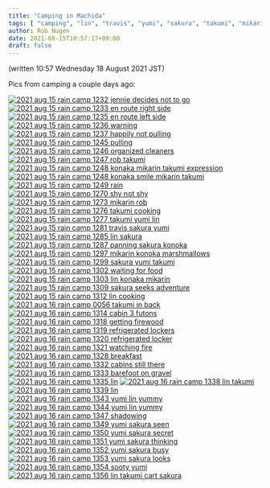 ```yaml
---
title: "Camping in Machida"
tags: [ "camping", "lin", "travis", "yumi", "sakura", "takumi", "mikarin", "konaka", "rain", "photos" ]
author: Rob Nugen
date: 2021-08-15T10:57:17+09:00
draft: false
---
```


(written 10:57 Wednesday 18 August 2021 JST)

Pics from camping a couple days ago:

[![2021 aug 15 rain camp 1232 jennie decides not to go](//b.robnugen.com/journal/2021/camping_machida/thumbs/2021_aug_15_rain_camp_1232_jennie_decides_not_to_go.jpg)](//b.robnugen.com/journal/2021/camping_machida/2021_aug_15_rain_camp_1232_jennie_decides_not_to_go.jpg)
[![2021 aug 15 rain camp 1233 en route right side](//b.robnugen.com/journal/2021/camping_machida/thumbs/2021_aug_15_rain_camp_1233_en_route_right_side.jpg)](//b.robnugen.com/journal/2021/camping_machida/2021_aug_15_rain_camp_1233_en_route_right_side.jpg)
[![2021 aug 15 rain camp 1235 en route left side](//b.robnugen.com/journal/2021/camping_machida/thumbs/2021_aug_15_rain_camp_1235_en_route_left_side.jpg)](//b.robnugen.com/journal/2021/camping_machida/2021_aug_15_rain_camp_1235_en_route_left_side.jpg)
[![2021 aug 15 rain camp 1236 warning](//b.robnugen.com/journal/2021/camping_machida/thumbs/2021_aug_15_rain_camp_1236_warning.png)](//b.robnugen.com/journal/2021/camping_machida/2021_aug_15_rain_camp_1236_warning.png)
[![2021 aug 15 rain camp 1237 happily not pulling](//b.robnugen.com/journal/2021/camping_machida/thumbs/2021_aug_15_rain_camp_1237_happily_not_pulling.jpg)](//b.robnugen.com/journal/2021/camping_machida/2021_aug_15_rain_camp_1237_happily_not_pulling.jpg)
[![2021 aug 15 rain camp 1245 pulling](//b.robnugen.com/journal/2021/camping_machida/thumbs/2021_aug_15_rain_camp_1245_pulling.jpg)](//b.robnugen.com/journal/2021/camping_machida/2021_aug_15_rain_camp_1245_pulling.jpg)
[![2021 aug 15 rain camp 1246 organized cleaners](//b.robnugen.com/journal/2021/camping_machida/thumbs/2021_aug_15_rain_camp_1246_organized_cleaners.jpg)](//b.robnugen.com/journal/2021/camping_machida/2021_aug_15_rain_camp_1246_organized_cleaners.jpg)
[![2021 aug 15 rain camp 1247 rob takumi](//b.robnugen.com/journal/2021/camping_machida/thumbs/2021_aug_15_rain_camp_1247_rob_takumi.jpg)](//b.robnugen.com/journal/2021/camping_machida/2021_aug_15_rain_camp_1247_rob_takumi.jpg)
[![2021 aug 15 rain camp 1248 konaka mikarin takumi expression](//b.robnugen.com/journal/2021/camping_machida/thumbs/2021_aug_15_rain_camp_1248_konaka_mikarin_takumi_expression.jpg)](//b.robnugen.com/journal/2021/camping_machida/2021_aug_15_rain_camp_1248_konaka_mikarin_takumi_expression.jpg)
[![2021 aug 15 rain camp 1248 konaka smile mikarin takumi](//b.robnugen.com/journal/2021/camping_machida/thumbs/2021_aug_15_rain_camp_1248_konaka_smile_mikarin_takumi.jpg)](//b.robnugen.com/journal/2021/camping_machida/2021_aug_15_rain_camp_1248_konaka_smile_mikarin_takumi.jpg)
[![2021 aug 15 rain camp 1249 rain](//b.robnugen.com/journal/2021/camping_machida/thumbs/2021_aug_15_rain_camp_1249_rain.jpg)](//b.robnugen.com/journal/2021/camping_machida/2021_aug_15_rain_camp_1249_rain.jpg)
[![2021 aug 15 rain camp 1270 shy not shy](//b.robnugen.com/journal/2021/camping_machida/thumbs/2021_aug_15_rain_camp_1270_shy_not_shy.jpg)](//b.robnugen.com/journal/2021/camping_machida/2021_aug_15_rain_camp_1270_shy_not_shy.jpg)
[![2021 aug 15 rain camp 1273 mikarin rob](//b.robnugen.com/journal/2021/camping_machida/thumbs/2021_aug_15_rain_camp_1273_mikarin_rob.jpg)](//b.robnugen.com/journal/2021/camping_machida/2021_aug_15_rain_camp_1273_mikarin_rob.jpg)
[![2021 aug 15 rain camp 1276 takumi cooking](//b.robnugen.com/journal/2021/camping_machida/thumbs/2021_aug_15_rain_camp_1276_takumi_cooking.jpg)](//b.robnugen.com/journal/2021/camping_machida/2021_aug_15_rain_camp_1276_takumi_cooking.jpg)
[![2021 aug 15 rain camp 1277 takumi yumi lin](//b.robnugen.com/journal/2021/camping_machida/thumbs/2021_aug_15_rain_camp_1277_takumi_yumi_lin.jpg)](//b.robnugen.com/journal/2021/camping_machida/2021_aug_15_rain_camp_1277_takumi_yumi_lin.jpg)
[![2021 aug 15 rain camp 1281 travis sakura yumi](//b.robnugen.com/journal/2021/camping_machida/thumbs/2021_aug_15_rain_camp_1281_travis_sakura_yumi.jpg)](//b.robnugen.com/journal/2021/camping_machida/2021_aug_15_rain_camp_1281_travis_sakura_yumi.jpg)
[![2021 aug 15 rain camp 1285 lin sakura](//b.robnugen.com/journal/2021/camping_machida/thumbs/2021_aug_15_rain_camp_1285_lin_sakura.jpg)](//b.robnugen.com/journal/2021/camping_machida/2021_aug_15_rain_camp_1285_lin_sakura.jpg)
[![2021 aug 15 rain camp 1287 panning sakura konoka](//b.robnugen.com/journal/2021/camping_machida/thumbs/2021_aug_15_rain_camp_1287_panning_sakura_konoka.jpg)](//b.robnugen.com/journal/2021/camping_machida/2021_aug_15_rain_camp_1287_panning_sakura_konoka.jpg)
[![2021 aug 15 rain camp 1297 mikarin konoka marshmallows](//b.robnugen.com/journal/2021/camping_machida/thumbs/2021_aug_15_rain_camp_1297_mikarin_konoka_marshmallows.jpg)](//b.robnugen.com/journal/2021/camping_machida/2021_aug_15_rain_camp_1297_mikarin_konoka_marshmallows.jpg)
[![2021 aug 15 rain camp 1299 sakura yumi takumi](//b.robnugen.com/journal/2021/camping_machida/thumbs/2021_aug_15_rain_camp_1299_sakura_yumi_takumi.jpg)](//b.robnugen.com/journal/2021/camping_machida/2021_aug_15_rain_camp_1299_sakura_yumi_takumi.jpg)
[![2021 aug 15 rain camp 1302 waiting for food](//b.robnugen.com/journal/2021/camping_machida/thumbs/2021_aug_15_rain_camp_1302_waiting_for_food.jpg)](//b.robnugen.com/journal/2021/camping_machida/2021_aug_15_rain_camp_1302_waiting_for_food.jpg)
[![2021 aug 15 rain camp 1303 lin konaka mikarin](//b.robnugen.com/journal/2021/camping_machida/thumbs/2021_aug_15_rain_camp_1303_lin_konaka_mikarin.jpg)](//b.robnugen.com/journal/2021/camping_machida/2021_aug_15_rain_camp_1303_lin_konaka_mikarin.jpg)
[![2021 aug 15 rain camp 1309 sakura seeks adventure](//b.robnugen.com/journal/2021/camping_machida/thumbs/2021_aug_15_rain_camp_1309_sakura_seeks_adventure.jpg)](//b.robnugen.com/journal/2021/camping_machida/2021_aug_15_rain_camp_1309_sakura_seeks_adventure.jpg)
[![2021 aug 15 rain camp 1312 lin cooking](//b.robnugen.com/journal/2021/camping_machida/thumbs/2021_aug_15_rain_camp_1312_lin_cooking.jpg)](//b.robnugen.com/journal/2021/camping_machida/2021_aug_15_rain_camp_1312_lin_cooking.jpg)
[![2021 aug 16 rain camp 0056 takumi in back](//b.robnugen.com/journal/2021/camping_machida/thumbs/2021_aug_16_rain_camp_0056_takumi_in_back.jpg)](//b.robnugen.com/journal/2021/camping_machida/2021_aug_16_rain_camp_0056_takumi_in_back.jpg)
[![2021 aug 16 rain camp 1314 cabin 3 futons](//b.robnugen.com/journal/2021/camping_machida/thumbs/2021_aug_16_rain_camp_1314_cabin_3_futons.jpg)](//b.robnugen.com/journal/2021/camping_machida/2021_aug_16_rain_camp_1314_cabin_3_futons.jpg)
[![2021 aug 16 rain camp 1318 getting firewood](//b.robnugen.com/journal/2021/camping_machida/thumbs/2021_aug_16_rain_camp_1318_getting_firewood.jpg)](//b.robnugen.com/journal/2021/camping_machida/2021_aug_16_rain_camp_1318_getting_firewood.jpg)
[![2021 aug 16 rain camp 1319 refrigerated lockers](//b.robnugen.com/journal/2021/camping_machida/thumbs/2021_aug_16_rain_camp_1319_refrigerated_lockers.jpg)](//b.robnugen.com/journal/2021/camping_machida/2021_aug_16_rain_camp_1319_refrigerated_lockers.jpg)
[![2021 aug 16 rain camp 1320 refrigerated locker](//b.robnugen.com/journal/2021/camping_machida/thumbs/2021_aug_16_rain_camp_1320_refrigerated_locker.jpg)](//b.robnugen.com/journal/2021/camping_machida/2021_aug_16_rain_camp_1320_refrigerated_locker.jpg)
[![2021 aug 16 rain camp 1321 watching fire](//b.robnugen.com/journal/2021/camping_machida/thumbs/2021_aug_16_rain_camp_1321_watching_fire.jpg)](//b.robnugen.com/journal/2021/camping_machida/2021_aug_16_rain_camp_1321_watching_fire.jpg)
[![2021 aug 16 rain camp 1328 breakfast](//b.robnugen.com/journal/2021/camping_machida/thumbs/2021_aug_16_rain_camp_1328_breakfast.jpg)](//b.robnugen.com/journal/2021/camping_machida/2021_aug_16_rain_camp_1328_breakfast.jpg)
[![2021 aug 16 rain camp 1332 cabins still there](//b.robnugen.com/journal/2021/camping_machida/thumbs/2021_aug_16_rain_camp_1332_cabins_still_there.jpg)](//b.robnugen.com/journal/2021/camping_machida/2021_aug_16_rain_camp_1332_cabins_still_there.jpg)
[![2021 aug 16 rain camp 1333 barefoot on gravel](//b.robnugen.com/journal/2021/camping_machida/thumbs/2021_aug_16_rain_camp_1333_barefoot_on_gravel.jpg)](//b.robnugen.com/journal/2021/camping_machida/2021_aug_16_rain_camp_1333_barefoot_on_gravel.jpg)
[![2021 aug 16 rain camp 1335 lin](//b.robnugen.com/journal/2021/camping_machida/thumbs/2021_aug_16_rain_camp_1335_lin.jpg)](//b.robnugen.com/journal/2021/camping_machida/2021_aug_16_rain_camp_1335_lin.jpg)
[![2021 aug 16 rain camp 1338 lin takumi](//b.robnugen.com/journal/2021/camping_machida/thumbs/2021_aug_16_rain_camp_1338_lin_takumi.jpg)](//b.robnugen.com/journal/2021/camping_machida/2021_aug_16_rain_camp_1338_lin_takumi.jpg)
[![2021 aug 16 rain camp 1339 lin](//b.robnugen.com/journal/2021/camping_machida/thumbs/2021_aug_16_rain_camp_1339_lin.jpg)](//b.robnugen.com/journal/2021/camping_machida/2021_aug_16_rain_camp_1339_lin.jpg)
[![2021 aug 16 rain camp 1343 yumi lin yummy](//b.robnugen.com/journal/2021/camping_machida/thumbs/2021_aug_16_rain_camp_1343_yumi_lin_yummy.jpg)](//b.robnugen.com/journal/2021/camping_machida/2021_aug_16_rain_camp_1343_yumi_lin_yummy.jpg)
[![2021 aug 16 rain camp 1344 yumi lin yummy](//b.robnugen.com/journal/2021/camping_machida/thumbs/2021_aug_16_rain_camp_1344_yumi_lin_yummy.jpg)](//b.robnugen.com/journal/2021/camping_machida/2021_aug_16_rain_camp_1344_yumi_lin_yummy.jpg)
[![2021 aug 16 rain camp 1347 shadowing](//b.robnugen.com/journal/2021/camping_machida/thumbs/2021_aug_16_rain_camp_1347_shadowing.jpg)](//b.robnugen.com/journal/2021/camping_machida/2021_aug_16_rain_camp_1347_shadowing.jpg)
[![2021 aug 16 rain camp 1349 yumi sakura seen](//b.robnugen.com/journal/2021/camping_machida/thumbs/2021_aug_16_rain_camp_1349_yumi_sakura_seen.jpg)](//b.robnugen.com/journal/2021/camping_machida/2021_aug_16_rain_camp_1349_yumi_sakura_seen.jpg)
[![2021 aug 16 rain camp 1350 yumi sakura secret](//b.robnugen.com/journal/2021/camping_machida/thumbs/2021_aug_16_rain_camp_1350_yumi_sakura_secret.jpg)](//b.robnugen.com/journal/2021/camping_machida/2021_aug_16_rain_camp_1350_yumi_sakura_secret.jpg)
[![2021 aug 16 rain camp 1351 yumi sakura thinking](//b.robnugen.com/journal/2021/camping_machida/thumbs/2021_aug_16_rain_camp_1351_yumi_sakura_thinking.jpg)](//b.robnugen.com/journal/2021/camping_machida/2021_aug_16_rain_camp_1351_yumi_sakura_thinking.jpg)
[![2021 aug 16 rain camp 1352 yumi sakura busy](//b.robnugen.com/journal/2021/camping_machida/thumbs/2021_aug_16_rain_camp_1352_yumi_sakura_busy.jpg)](//b.robnugen.com/journal/2021/camping_machida/2021_aug_16_rain_camp_1352_yumi_sakura_busy.jpg)
[![2021 aug 16 rain camp 1353 yumi sakura looks](//b.robnugen.com/journal/2021/camping_machida/thumbs/2021_aug_16_rain_camp_1353_yumi_sakura_looks.jpg)](//b.robnugen.com/journal/2021/camping_machida/2021_aug_16_rain_camp_1353_yumi_sakura_looks.jpg)
[![2021 aug 16 rain camp 1354 sooty yumi](//b.robnugen.com/journal/2021/camping_machida/thumbs/2021_aug_16_rain_camp_1354_sooty_yumi.jpg)](//b.robnugen.com/journal/2021/camping_machida/2021_aug_16_rain_camp_1354_sooty_yumi.jpg)
[![2021 aug 16 rain camp 1356 lin takumi cart sakura](//b.robnugen.com/journal/2021/camping_machida/thumbs/2021_aug_16_rain_camp_1356_lin_takumi_cart_sakura.jpg)](//b.robnugen.com/journal/2021/camping_machida/2021_aug_16_rain_camp_1356_lin_takumi_cart_sakura.jpg)
